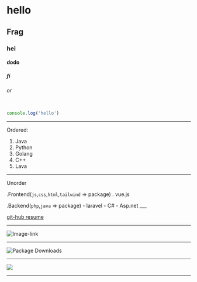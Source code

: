 # hello
## Frag
### hei
#### dodo
##### fi
###### or

```javascript

console.log('hello')

```

___

Ordered:
1. Java
2. Python
3. Golang
4. C++
5. Lava

---

Unorder
 
 .Frontend(`js`,`css`,`html`,`tailwind` => package)
  . vue.js

  .Backend(`php`,`java` => package)
    - laravel
    - C#
    - Asp.net
    ___

[git-hub resume](https://github.com/Guest-IR/git-test/blob/master/app.js)

---

![Image-link](https://octodex.github.com/images/dojocat.jpg)

___

![Package Downloads](https://img.shields.io/npm/dw/express)

---

![](https://img.shields.io/badge/JSS-F7DF1E?style=for-the-badge&logo=JSS&logoColor=white)

___

![]()